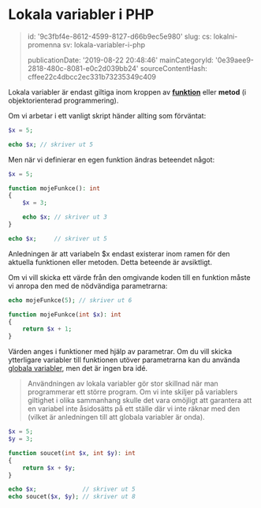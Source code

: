 Lokala variabler i PHP
======================

> id: '9c3fbf4e-8612-4599-8127-d66b9ec5e980'
> slug:
> 	cs: lokalni-promenna
> 	sv: lokala-variabler-i-php
> 
> publicationDate: '2019-08-22 20:48:46'
> mainCategoryId: '0e39aee9-2818-480c-8081-e0c2d039bb24'
> sourceContentHash: cffee22c4dbcc2ec331b73235349c409

Lokala variabler är endast giltiga inom kroppen av **<a href="/prikazy-a-function">funktion</a>** eller **metod** (i objektorienterad programmering).

Om vi arbetar i ett vanligt skript händer allting som förväntat:

```php
$x = 5;

echo $x; // skriver ut 5
```

Men när vi definierar en egen funktion ändras beteendet något:

```php
$x = 5;

function mojeFunkce(): int
{
    $x = 3;

    echo $x; // skriver ut 3
}

echo $x;     // skriver ut 5
```

Anledningen är att variabeln $x endast existerar inom ramen för den aktuella funktionen eller metoden. Detta beteende är avsiktligt.

Om vi vill skicka ett värde från den omgivande koden till en funktion måste vi anropa den med de nödvändiga parametrarna:

```php
echo mojeFunkce(5);	// skriver ut 6

function mojeFunkce(int $x): int
{
    return $x + 1;
}
```

Värden anges i funktioner med hjälp av parametrar. Om du vill skicka ytterligare variabler till funktionen utöver parametrarna kan du använda <a href="/global-variable">globala variabler</a>, men det är ingen bra idé.

> Användningen av lokala variabler gör stor skillnad när man programmerar ett större program. Om vi inte skiljer på variablers giltighet i olika sammanhang skulle det vara omöjligt att garantera att en variabel inte åsidosätts på ett ställe där vi inte räknar med den (vilket är anledningen till att globala variabler är onda).

```php
$x = 5;
$y = 3;

function soucet(int $x, int $y): int
{
    return $x + $y;
}

echo $x;             // skriver ut 5
echo soucet($x, $y); // skriver ut 8
```
